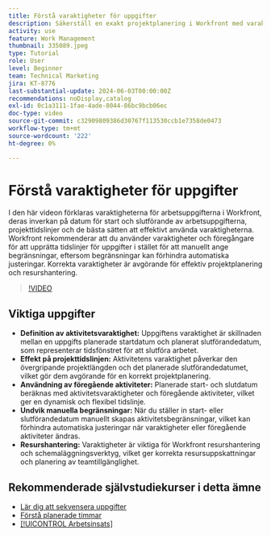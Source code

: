 ```yaml
---
title: Förstå varaktigheter för uppgifter
description: Säkerställ en exakt projektplanering i Workfront med varaktiga arbetsuppgifter som påverkar tidslinjerna, utnyttja föregångare för flexibilitet, undvika manuella begränsningar samt optimera resurshantering och schemaläggning.
activity: use
feature: Work Management
thumbnail: 335089.jpeg
type: Tutorial
role: User
level: Beginner
team: Technical Marketing
jira: KT-8776
last-substantial-update: 2024-06-03T00:00:00Z
recommendations: noDisplay,catalog
exl-id: 0c1a3111-1fae-4ade-8044-86bc9bcb06ec
doc-type: video
source-git-commit: c32909809386d30767f113530ccb1e7358de0473
workflow-type: tm+mt
source-wordcount: '222'
ht-degree: 0%

---
```


# Förstå varaktigheter för uppgifter

I den här videon förklaras varaktigheterna för arbetsuppgifterna i Workfront, deras inverkan på datum för start och slutförande av arbetsuppgifterna, projekttidslinjer och de bästa sätten att effektivt använda varaktigheterna.
Workfront rekommenderar att du använder varaktigheter och föregångare för att upprätta tidslinjer för uppgifter i stället för att manuellt ange begränsningar, eftersom begränsningar kan förhindra automatiska justeringar.
&#x200B;Korrekta varaktigheter är avgörande för effektiv projektplanering och resurshantering.


>[!VIDEO](https://video.tv.adobe.com/v/3449347/?quality=12&learn=on&enablevpops&captions=swe)

## Viktiga uppgifter

* **Definition av aktivitetsvaraktighet:** Uppgiftens varaktighet är skillnaden mellan en uppgifts planerade startdatum och planerat slutförandedatum, som representerar tidsfönstret för att slutföra arbetet. &#x200B;
* **Effekt på projekttidslinjen:** Aktivitetens varaktighet påverkar den övergripande projektlängden och det planerade slutförandedatumet, vilket gör dem avgörande för en korrekt projektplanering. &#x200B;
* **Användning av föregående aktiviteter:** Planerade start- och slutdatum beräknas med aktivitetsvaraktigheter och föregående aktiviteter, vilket ger en dynamisk och flexibel tidslinje. &#x200B;
* **Undvik manuella begränsningar:** När du ställer in start- eller slutförandedatum manuellt skapas aktivitetsbegränsningar, vilket kan förhindra automatiska justeringar när varaktigheter eller föregående aktiviteter ändras. &#x200B;
* **Resurshantering:** Varaktigheter är viktiga för Workfront resurshantering och schemaläggningsverktyg, vilket ger korrekta resursuppskattningar och planering av teamtillgänglighet. &#x200B;


## Rekommenderade självstudiekurser i detta ämne

* [Lär dig att sekvensera uppgifter](/help/manage-work/tasks/learn-to-sequence-tasks.md)
* [Förstå planerade timmar](/help/manage-work/tasks/understand-planned-hours.md)
* [[!UICONTROL Arbetsinsats]](/help/manage-work/tasks/understand-work-effort.md)

